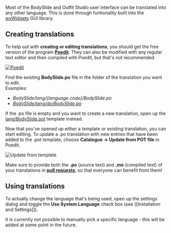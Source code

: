Most of the BodySlide and Outfit Studio user interface can be translated into any other language. This is done through funtionality built into the [wxWidgets](https://www.wxwidgets.org/) GUI library.

## Creating translations
To help out with **creating or editing translations**, you should get the free version of the program **[Poedit](https://poedit.net/)**. They can also be modified with any regular text editor and then compiled with Poedit, but that's not recommended.

[![Poedit](http://i.imgur.com/hz8LYKHt.png)](http://i.imgur.com/hz8LYKH.png)

Find the existing **BodySlide.po** file in the folder of the translation you want to edit.  
Examples:
* _BodySlide/lang/{language code}/BodySlide.po_
* _[BodySlide/lang/de/BodySlide.po](../blob/dev/lang/de/BodySlide.po)_

If the .po file is empty and you want to create a new translation, open up the [lang/BodySlide.pot](../blob/dev/lang/BodySlide.pot) template instead.

Now that you've opened up either a template or existing translation, you can start editing. To update a .po translation with new entries that have been added to the .pot template, choose **Catalogue -> Update from POT file** in Poedit.

![Update from template](http://i.imgur.com/C3c8o1L.png)

Make sure to provide both the **.po** (source text) and **.mo** (compiled text) of your translations in **[pull requests](../../pulls)**, so that everyone can benefit from them!

## Using translations
To actually change the language that's being used, open up the settings dialog and toggle the **Use System Language** check box (see [[Installation and Settings]]).

It is currently not possible to manually pick a specific language - this will be added at some point in the future.